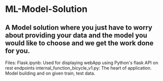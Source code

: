 # ML-Model-Solution
## A Model solution where you just have to worry about providing your data and the model you would like to choose and we get the work done for you.

Files:
Flask.ipynb: Used for displaying webApp using Python's flask API on rest endpoints
internal_function_bicycle_v1.py: The heart of application. Model building and on given train, test data.
 
